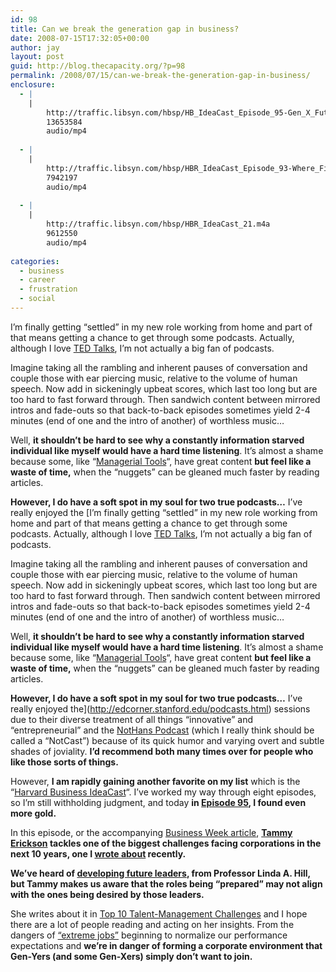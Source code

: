 ```yaml
---
id: 98
title: Can we break the generation gap in business?
date: 2008-07-15T17:32:05+00:00
author: jay
layout: post
guid: http://blog.thecapacity.org/?p=98
permalink: /2008/07/15/can-we-break-the-generation-gap-in-business/
enclosure:
  - |
    |
        http://traffic.libsyn.com/hbsp/HB_IdeaCast_Episode_95-Gen_X_Future.m4a
        13653584
        audio/mp4
        
  - |
    |
        http://traffic.libsyn.com/hbsp/HBR_IdeaCast_Episode_93-Where_Find_Tomorrows_Leaders.m4a
        7942197
        audio/mp4
        
  - |
    |
        http://traffic.libsyn.com/hbsp/HBR_IdeaCast_21.m4a
        9612550
        audio/mp4
        
categories:
  - business
  - career
  - frustration
  - social
---
```

I’m finally getting “settled” in my new role working from home and part of that means getting a chance to get through some podcasts. Actually, although I love [TED Talks](http://www.ted.com/talks), I’m not actually a big fan of podcasts.

Imagine taking all the rambling and inherent pauses of conversation and couple those with ear piercing music, relative to the volume of human speech. Now add in sickeningly upbeat scores, which last too long but are too hard to fast forward through. Then sandwich content between mirrored intros and fade-outs so that back-to-back episodes sometimes yield 2-4 minutes (end of one and the intro of another) of worthless music…

Well, **it shouldn’t be hard to see why a constantly information starved individual like myself would have a hard time listening**. It’s almost a shame because some, like “[Managerial Tools](http://www.learnoutloud.com/Podcast-Directory/Business/Leadership-and-Management/Manager-Tools-Podcast/19447)“, have great content **but feel like a waste of time,** when the “nuggets” can be gleaned much faster by reading articles.

**However, I do have a soft spot in my soul for two true podcasts…** I’ve really enjoyed the [I’m finally getting “settled” in my new role working from home and part of that means getting a chance to get through some podcasts. Actually, although I love [TED Talks](http://www.ted.com/talks), I’m not actually a big fan of podcasts.

Imagine taking all the rambling and inherent pauses of conversation and couple those with ear piercing music, relative to the volume of human speech. Now add in sickeningly upbeat scores, which last too long but are too hard to fast forward through. Then sandwich content between mirrored intros and fade-outs so that back-to-back episodes sometimes yield 2-4 minutes (end of one and the intro of another) of worthless music…

Well, **it shouldn’t be hard to see why a constantly information starved individual like myself would have a hard time listening**. It’s almost a shame because some, like “[Managerial Tools](http://www.learnoutloud.com/Podcast-Directory/Business/Leadership-and-Management/Manager-Tools-Podcast/19447)“, have great content **but feel like a waste of time,** when the “nuggets” can be gleaned much faster by reading articles.

**However, I do have a soft spot in my soul for two true podcasts…** I’ve really enjoyed the](http://edcorner.stanford.edu/podcasts.html) sessions due to their diverse treatment of all things “innovative” and “entrepreneurial” and the [NotHans Podcast](http://www.nothans.com/podcast/) (which I really think should be called a “NotCast”) because of its quick humor and varying overt and subtle shades of joviality. **I’d recommend both many times over for people who like those sorts of things.**

However, **I am rapidly gaining another favorite on my list** which is the “[Harvard Business IdeaCast](http://hbsp.libsyn.com/rss)“. I’ve worked my way through eight episodes, so I’m still withholding judgment, and today **in [Episode 95](http://traffic.libsyn.com/hbsp/HB_IdeaCast_Episode_95-Gen_X_Future.m4a), I found even more gold.**

In this episode, or the accompanying [Business Week article](http://www.businessweek.com/managing/content/may2008/ca20080515_250308.htm?chan=top+news_top+news+index_news+%2B+analysis), **[Tammy Erickson](http://discussionleader.hbsp.com/erickson/) tackles one of the biggest challenges facing corporations in the next 10 years, one I [wrote about](http://blog.thecapacity.org/2008/06/24/you-must-be-38-or-younger-to-view-this-post/) recently.**

**We’ve heard of [developing future leaders](http://traffic.libsyn.com/hbsp/HBR_IdeaCast_Episode_93-Where_Find_Tomorrows_Leaders.m4a), from Professor Linda A. Hill, but Tammy makes us aware that the roles being “prepared” may not align with the ones being desired by those leaders.**

She writes about it in [Top 10 Talent-Management Challenges](http://discussionleader.hbsp.com/erickson/2008/06/todays_top_ten_talent_manageme.html) and I hope there are a lot of people reading and acting on her insights. From the dangers of [“extreme jobs”](http://traffic.libsyn.com/hbsp/HBR_IdeaCast_21.m4a) beginning to normalize our performance expectations and **we’re in danger of forming a corporate environment that Gen-Yers (and some Gen-Xers) simply don’t want to join.**

